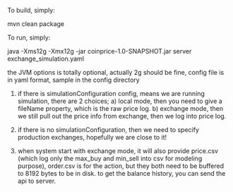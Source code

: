 To build, simply:

mvn clean package

To run, 
simply:

java -Xms12g -Xmx12g -jar coinprice-1.0-SNAPSHOT.jar server exchange_simulation.yaml

the JVM options is totally optional, actually 2g should be fine, 
config file is in yaml format, sample in the config directory

1. if there is simulationConfiguration config, means we are running simulation,
   there are 2 choices;
a) local mode, then you need to give a fileName property, which is the raw
price log.
b) exchange mode, then we still pull out the price info from exchange, then we
log into price log.

2. if there is no simulationConfiguration, then we need to specify production
   exchanges, hopefully we are close to it!

3. when system start with exchange mode, it will also provide price.csv (which
   log only the max_buy and min_sell into csv for modeling purpose), order.csv
is for the action, but they both need to be buffered to 8192 bytes to be in
disk. to get the balance history, you can send the api to server.

